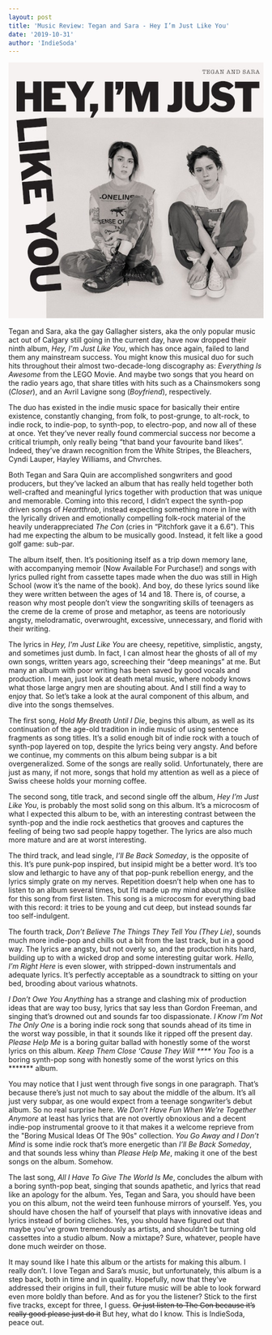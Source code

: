 ```yaml
---
layout: post
title: 'Music Review: Tegan and Sara - Hey I’m Just Like You'
date: '2019-10-31'
author: 'IndieSoda'
---
```


![](/assets/assets-teganandsara_justlikeu.jpeg)

Tegan and Sara, aka the gay Gallagher sisters, aka the only popular music act out of Calgary still going in the current day, have now dropped their ninth album, *Hey, I'm Just Like You*, which has once again, failed to land them any mainstream success. You might know this musical duo for such hits throughout their almost two-decade-long discography as: *Everything Is Awesome* from the LEGO Movie. And maybe two songs that you heard on the radio years ago, that share titles with hits such as a Chainsmokers song (*Closer*), and an Avril Lavigne song (*Boyfriend*), respectively. 

The duo has existed in the indie music space for basically their entire existence, constantly changing, from folk, to post-grunge, to alt-rock, to indie rock, to indie-pop, to synth-pop, to electro-pop, and now all of these at once. Yet they’ve never really found commercial success nor become a critical triumph, only really being “that band your favourite band likes”. Indeed, they’ve drawn recognition from the White Stripes, the Bleachers, Cyndi Lauper, Hayley Williams, and Chvrches. 

Both Tegan and Sara Quin are accomplished songwriters and good producers, but they’ve lacked an album that has really held together both well-crafted and meaningful lyrics together with production that was unique and memorable. Coming into this record, I didn’t expect the synth-pop driven songs of *Heartthrob*, instead expecting something more in line with the lyrically driven and emotionally compelling folk-rock material of the heavily underappreciated *The Con* (cries in “Pitchfork gave it a 6.6”). This had me expecting the album to be musically good. Instead, it felt like a good golf game: sub-par.

The album itself, then. It’s positioning itself as a trip down memory lane, with accompanying memoir (Now Available For Purchase!) and songs with lyrics pulled right from cassette tapes made when the duo was still in High School (wow it’s the name of the book). And boy, do these lyrics sound like they were written between the ages of 14 and 18. There is, of course, a reason why most people don’t view the songwriting skills of teenagers as the creme de la creme of prose and metaphor, as teens are notoriously angsty, melodramatic, overwrought, excessive, unnecessary, and florid with their writing.

The lyrics in *Hey, I'm Just Like You* are cheesy, repetitive, simplistic, angsty, and sometimes just dumb. In fact, I can almost hear the ghosts of all of my own songs, written years ago, screeching their “deep meanings” at me. But many an album with poor writing has been saved by good vocals and production. I mean, just look at death metal music, where nobody knows what those large angry men are shouting about. And I still find a way to enjoy that. So let’s take a look at the aural component of this album, and dive into the songs themselves. 

The first song, *Hold My Breath Until I Die*, begins this album, as well as its continuation of the age-old tradition in indie music of using sentence fragments as song titles. It’s a solid enough bit of indie rock with a touch of synth-pop layered on top, despite the lyrics being very angsty. And before we continue, my comments on this album being subpar is a bit overgeneralized. Some of the songs are really solid. Unfortunately, there are just as many, if not more, songs that hold my attention as well as a piece of Swiss cheese holds your morning coffee. 

The second song, title track, and second single off the album, *Hey I’m Just Like You*, is probably the most solid song on this album. It’s a microcosm of what I expected this album to be, with an interesting contrast between the synth-pop and the indie rock aesthetics that grooves and captures the feeling of being two sad people happy together. The lyrics are also much more mature and are at worst interesting. 

The third track, and lead single, *I’ll Be Back Someday*, is the opposite of this. It’s pure punk-pop inspired, but insipid might be a better word. It’s too slow and lethargic to have any of that pop-punk rebellion energy, and the lyrics simply grate on my nerves. Repetition doesn’t help when one has to listen to an album several times, but I’d made up my mind about my dislike for this song from first listen. This song is a microcosm for everything bad with this record: it tries to be young and cut deep, but instead sounds far too self-indulgent.

The fourth track,  *Don’t Believe The Things They Tell You (They Lie)*, sounds much more indie-pop and chills out a bit from the last track, but in a good way. The lyrics are angsty, but not overly so, and the production hits hard, building up to with a wicked drop and some interesting guitar work. *Hello, I’m Right Here* is even slower, with stripped-down instrumentals and adequate lyrics. It’s perfectly acceptable as a soundtrack to sitting on your bed, brooding about various whatnots.

*I Don’t Owe You Anything* has a strange and clashing mix of production ideas that are way too busy, lyrics that say less than Gordon Freeman, and singing that’s drowned out and sounds far too dispassionate. *I Know I’m Not The Only One* is a boring indie rock song that sounds ahead of its time in the worst way possible, in that it sounds like it ripped off the present day. *Please Help Me* is a boring guitar ballad with honestly some of the worst lyrics on this album. *Keep Them Close ‘Cause They Will \*\*\*\* You Too* is a boring synth-pop song with honestly some of the worst lyrics on this \*\*\*\*\*\*\* album.

You may notice that I just went through five songs in one paragraph. That’s because there’s just not much to say about the middle of the album. It’s all just very subpar, as one would expect from a teenage songwriter’s debut album. So no real surprise here. *We Don’t Have Fun When We’re Together Anymore* at least has lyrics that are not overtly obnoxious and a decent indie-pop instrumental groove to it that makes it a welcome reprieve from the "Boring Musical Ideas Of The 90s" collection. *You Go Away and I Don’t Mind* is some indie rock that’s more energetic than *I’ll Be Back Someday*, and that sounds less whiny than *Please Help Me*, making it one of the best songs on the album. Somehow. 

The last song, *All I Have To Give The World Is Me*, concludes the album with a boring synth-pop beat, singing that sounds apathetic, and lyrics that read like an apology for the album. Yes, Tegan and Sara, you should have been you on this album, not the weird teen funhouse mirrors of yourself. Yes, you should have chosen the half of yourself that plays with innovative ideas and lyrics instead of boring cliches. Yes, you should have figured out that maybe you’ve grown tremendously as artists, and shouldn’t be turning old cassettes into a studio album. Now a mixtape? Sure, whatever, people have done much weirder on those.

It may sound like I hate this album or the artists for making this album. I really don’t. I love Tegan and Sara’s music, but unfortunately, this album is a step back, both in time and in quality. Hopefully, now that they’ve addressed their origins in full, their future music will be able to look forward even more boldly than before. And as for you the listener? Stick to the first five tracks, except for three, I guess. ~~Or just listen to The Con because it’s really good please just do it~~ But hey, what do I know. This is IndieSoda, peace out.

